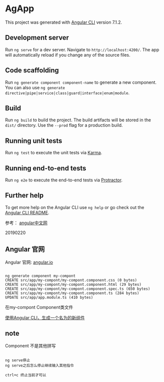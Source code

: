 # AgApp

This project was generated with [Angular CLI](https://github.com/angular/angular-cli) version 7.1.2.

## Development server

Run `ng serve` for a dev server. Navigate to `http://localhost:4200/`. The app will automatically reload if you change any of the source files.

## Code scaffolding

Run `ng generate component component-name` to generate a new component. You can also use `ng generate directive|pipe|service|class|guard|interface|enum|module`.

## Build

Run `ng build` to build the project. The build artifacts will be stored in the `dist/` directory. Use the `--prod` flag for a production build.

## Running unit tests

Run `ng test` to execute the unit tests via [Karma](https://karma-runner.github.io).

## Running end-to-end tests

Run `ng e2e` to execute the end-to-end tests via [Protractor](http://www.protractortest.org/).

## Further help

To get more help on the Angular CLI use `ng help` or go check out the [Angular CLI README](https://github.com/angular/angular-cli/blob/master/README.md).


参考：
[angular中文网](https://www.angular.cn/guide/quickstart)

20190220

## Angular 官网

Angular 官网:
[angular.io](https://angular.io/)


```shell

ng generate component my-compont
CREATE src/app/my-compont/my-compont.component.css (0 bytes)
CREATE src/app/my-compont/my-compont.component.html (29 bytes)
CREATE src/app/my-compont/my-compont.component.spec.ts (650 bytes)
CREATE src/app/my-compont/my-compont.component.ts (284 bytes)
UPDATE src/app/app.module.ts (410 bytes)

```

在my-compont Component类文件

[使用Angular CLI，生成一个名为的新组件](https://angular.io/tutorial/toh-pt1)


## note

Component 不是其他拼写

```shell

ng serve停止
ng serve之后怎么停止继续输入其他指令

ctrl+c 终止当前才可以

```
